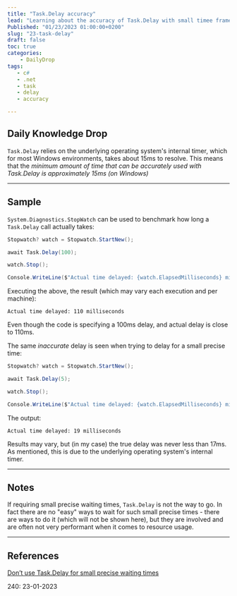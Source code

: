 ```yaml
---
title: "Task.Delay accuracy"
lead: "Learning about the accuracy of Task.Delay with small timee frames"
Published: "01/23/2023 01:00:00+0200"
slug: "23-task-delay"
draft: false
toc: true
categories:
    - DailyDrop
tags:
   - c#
   - .net
   - task
   - delay
   - accuracy

---
```


## Daily Knowledge Drop

`Task.Delay` relies on the underlying operating system's internal timer, which for most Windows environments, takes about 15ms to resolve. This means that the _minimum amount of time that can be accurately used with Task.Delay is approximately 15ms (on Windows)_

---

## Sample

`System.Diagnostics.StopWatch` can be used to benchmark how long a `Task.Delay` call actually takes:

``` csharp
Stopwatch? watch = Stopwatch.StartNew();

await Task.Delay(100);

watch.Stop(); 

Console.WriteLine($"Actual time delayed: {watch.ElapsedMilliseconds} milliseconds");
```

Executing the above, the result (which may vary each execution and per machine):

``` terminal
Actual time delayed: 110 milliseconds
```

Even though the code is specifying a 100ms delay, and actual delay is close to 110ms.

The same _inaccurate_ delay is seen when trying to delay for a small precise time:

``` csharp
Stopwatch? watch = Stopwatch.StartNew();

await Task.Delay(5);

watch.Stop(); 

Console.WriteLine($"Actual time delayed: {watch.ElapsedMilliseconds} milliseconds");
```

The output:

``` terminal
Actual time delayed: 19 milliseconds
```

Results may vary, but (in my case) the true delay was never less than 17ms. As mentioned, this is due to the underlying operating system's internal timer.

---

## Notes

If requiring small precise waiting times, `Task.Delay` is not the way to go. In fact there are no "easy" ways to wait for such small precise times - there are ways to do it (which will not be shown here), but they are involved and are often not very performant when it comes to resource usage.

---

## References

[Don’t use Task.Delay for small precise waiting times](https://linkdotnet.github.io/tips-and-tricks/async_await/#dont-use-taskdelay-for-small-precise-waiting-times)  

<?# DailyDrop ?>240: 23-01-2023<?#/ DailyDrop ?>
